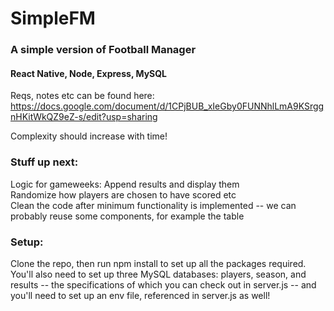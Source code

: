 # SimpleFM

### A simple version of Football Manager
#### React Native, Node, Express, MySQL

Reqs, notes etc can be found here: https://docs.google.com/document/d/1CPjBUB_xIeGby0FUNNhlLmA9KSrggnHKitWkQZ9eZ-s/edit?usp=sharing

Complexity should increase with time!

### Stuff up next:  

Logic for gameweeks: Append results and display them  
Randomize how players are chosen to have scored etc  
Clean the code after minimum functionality is implemented -- we can probably reuse some components, for example the table

### Setup:  

Clone the repo, then run npm install to set up all the packages required.  
You'll also need to set up three MySQL databases: players, season, and results -- the specifications of which you can check out in server.js -- and you'll need to set up an env file, referenced in server.js as well!